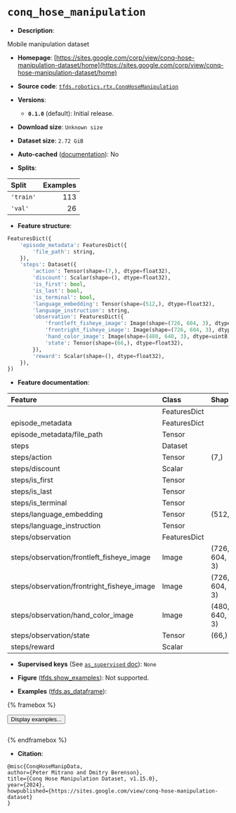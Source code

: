 <div itemscope itemtype="http://schema.org/Dataset">
  <div itemscope itemprop="includedInDataCatalog" itemtype="http://schema.org/DataCatalog">
    <meta itemprop="name" content="TensorFlow Datasets" />
  </div>
  <meta itemprop="name" content="conq_hose_manipulation" />
  <meta itemprop="description" content="Mobile manipulation dataset&#10;&#10;To use this dataset:&#10;&#10;```python&#10;import tensorflow_datasets as tfds&#10;&#10;ds = tfds.load(&#x27;conq_hose_manipulation&#x27;, split=&#x27;train&#x27;)&#10;for ex in ds.take(4):&#10;  print(ex)&#10;```&#10;&#10;See [the guide](https://www.tensorflow.org/datasets/overview) for more&#10;informations on [tensorflow_datasets](https://www.tensorflow.org/datasets).&#10;&#10;" />
  <meta itemprop="url" content="https://www.tensorflow.org/datasets/catalog/conq_hose_manipulation" />
  <meta itemprop="sameAs" content="https://sites.google.com/corp/view/conq-hose-manipulation-dataset/home" />
  <meta itemprop="citation" content="@misc{ConqHoseManipData,&#10;author={Peter Mitrano and Dmitry Berenson},&#10;title={Conq Hose Manipulation Dataset, v1.15.0},&#10;year={2024},&#10;howpublished={https://sites.google.com/view/conq-hose-manipulation-dataset}&#10;}" />
</div>

# `conq_hose_manipulation`


*   **Description**:

Mobile manipulation dataset

*   **Homepage**:
    [https://sites.google.com/corp/view/conq-hose-manipulation-dataset/home](https://sites.google.com/corp/view/conq-hose-manipulation-dataset/home)

*   **Source code**:
    [`tfds.robotics.rtx.ConqHoseManipulation`](https://github.com/tensorflow/datasets/tree/master/tensorflow_datasets/robotics/rtx/rtx.py)

*   **Versions**:

    *   **`0.1.0`** (default): Initial release.

*   **Download size**: `Unknown size`

*   **Dataset size**: `2.72 GiB`

*   **Auto-cached**
    ([documentation](https://www.tensorflow.org/datasets/performances#auto-caching)):
    No

*   **Splits**:

Split     | Examples
:-------- | -------:
`'train'` | 113
`'val'`   | 26

*   **Feature structure**:

```python
FeaturesDict({
    'episode_metadata': FeaturesDict({
        'file_path': string,
    }),
    'steps': Dataset({
        'action': Tensor(shape=(7,), dtype=float32),
        'discount': Scalar(shape=(), dtype=float32),
        'is_first': bool,
        'is_last': bool,
        'is_terminal': bool,
        'language_embedding': Tensor(shape=(512,), dtype=float32),
        'language_instruction': string,
        'observation': FeaturesDict({
            'frontleft_fisheye_image': Image(shape=(726, 604, 3), dtype=uint8),
            'frontright_fisheye_image': Image(shape=(726, 604, 3), dtype=uint8),
            'hand_color_image': Image(shape=(480, 640, 3), dtype=uint8),
            'state': Tensor(shape=(66,), dtype=float32),
        }),
        'reward': Scalar(shape=(), dtype=float32),
    }),
})
```

*   **Feature documentation**:

Feature                                    | Class        | Shape         | Dtype   | Description
:----------------------------------------- | :----------- | :------------ | :------ | :----------
                                           | FeaturesDict |               |         |
episode_metadata                           | FeaturesDict |               |         |
episode_metadata/file_path                 | Tensor       |               | string  |
steps                                      | Dataset      |               |         |
steps/action                               | Tensor       | (7,)          | float32 |
steps/discount                             | Scalar       |               | float32 |
steps/is_first                             | Tensor       |               | bool    |
steps/is_last                              | Tensor       |               | bool    |
steps/is_terminal                          | Tensor       |               | bool    |
steps/language_embedding                   | Tensor       | (512,)        | float32 |
steps/language_instruction                 | Tensor       |               | string  |
steps/observation                          | FeaturesDict |               |         |
steps/observation/frontleft_fisheye_image  | Image        | (726, 604, 3) | uint8   |
steps/observation/frontright_fisheye_image | Image        | (726, 604, 3) | uint8   |
steps/observation/hand_color_image         | Image        | (480, 640, 3) | uint8   |
steps/observation/state                    | Tensor       | (66,)         | float32 |
steps/reward                               | Scalar       |               | float32 |

*   **Supervised keys** (See
    [`as_supervised` doc](https://www.tensorflow.org/datasets/api_docs/python/tfds/load#args)):
    `None`

*   **Figure**
    ([tfds.show_examples](https://www.tensorflow.org/datasets/api_docs/python/tfds/visualization/show_examples)):
    Not supported.

*   **Examples**
    ([tfds.as_dataframe](https://www.tensorflow.org/datasets/api_docs/python/tfds/as_dataframe)):

<!-- mdformat off(HTML should not be auto-formatted) -->

{% framebox %}

<button id="displaydataframe">Display examples...</button>
<div id="dataframecontent" style="overflow-x:auto"></div>
<script>
const url = "https://storage.googleapis.com/tfds-data/visualization/dataframe/conq_hose_manipulation-0.1.0.html";
const dataButton = document.getElementById('displaydataframe');
dataButton.addEventListener('click', async () => {
  // Disable the button after clicking (dataframe loaded only once).
  dataButton.disabled = true;

  const contentPane = document.getElementById('dataframecontent');
  try {
    const response = await fetch(url);
    // Error response codes don't throw an error, so force an error to show
    // the error message.
    if (!response.ok) throw Error(response.statusText);

    const data = await response.text();
    contentPane.innerHTML = data;
  } catch (e) {
    contentPane.innerHTML =
        'Error loading examples. If the error persist, please open '
        + 'a new issue.';
  }
});
</script>

{% endframebox %}

<!-- mdformat on -->

*   **Citation**:

```
@misc{ConqHoseManipData,
author={Peter Mitrano and Dmitry Berenson},
title={Conq Hose Manipulation Dataset, v1.15.0},
year={2024},
howpublished={https://sites.google.com/view/conq-hose-manipulation-dataset}
}
```

